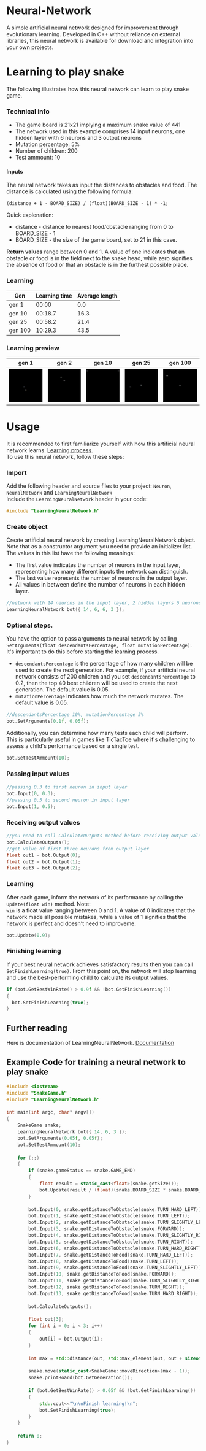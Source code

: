 # Neural-Network
A simple artificial neural network designed for improvement through evolutionary learning. Developed in C++ without reliance on external libraries, 
this neural network is available for download and integration into your own projects.

# Learning to play snake
The following illustrates how this neural network can learn to play snake game.

### Technical info
- The game board is 21x21 implying a maximum snake value of 441
- The network used in this example comprises 14 input neurons, one hidden layer with 6 neurons and 3 output neurons
- Mutation percentage: 5%
- Number of children: 200
- Test ammount: 10


#### Inputs
The neural network takes as input the distances to obstacles and food. The distance is calculated using the following formula: <br>
```
(distance + 1 - BOARD_SIZE) / (float)(BOARD_SIZE - 1) * -1;
``` 
Quick explenation:
- distance - distance to nearest food/obstacle ranging from 0 to BOARD_SIZE - 1
- BOARD_SIZE - the size of the game board, set to 21 in this case.

**Return values** range between 0 and 1. A value of one indicates that an obstacle or food is in the field next to the snake head, 
while zero signifies the absence of food or that an obstacle is in the furthest possible place.

### Learning
|Gen|Learning time| Average length|
|---|---|---|
|gen 1 |00:00| 0.0|
|gen 10 |00:18.7|16.3|
|gen 25 |00:58.2|21.4|
|gen 100 |10:29.3|43.5|

### Learning preview
|gen 1|gen 2|gen 10|gen 25|gen 100|
|---|---|---|---|---|
|![gif](https://github.com/domus55/Neural-Network/blob/main/Readme%20files/Gen1.gif)|![gif](https://github.com/domus55/Neural-Network/blob/main/Readme%20files/Gen2.gif)|![gif](https://github.com/domus55/Neural-Network/blob/main/Readme%20files/Gen10.gif)|![gif](https://github.com/domus55/Neural-Network/blob/main/Readme%20files/Gen25.gif)|![gif](https://github.com/domus55/Neural-Network/blob/main/Readme%20files/Gen100.gif)|

# Usage
It is recommended to first familiarize yourself with how this artificial neural network learns. [Learning process](https://github.com/domus55/Neural-Network/blob/main/Docs.md#learning-algorithm).<br>
To use this neural network, follow these steps:
### Import
Add the following header and source files to your project: `Neuron`, `NeuralNetwork` and `LearningNeuralNetwork`<br>
Include the `LearningNeuralNetwork` header in your code:
```cpp
#include "LearningNeuralNetwork.h"
```

### Create object 
Create artificial neural network by creating LearningNeuralNetwork object. Note that
as a constructor argument you need to provide an initializer list. The values in this list have the following meanings:
- The first value indicates the number of neurons in the input layer, representing how many different inputs the network can distinguish.
- The last value represents the number of neurons in the output layer.
- All values in between define the number of neurons in each hidden layer.

```cpp
//network with 14 neurons in the input layer, 2 hidden layers 6 neurons each, 3 output neurons
LearningNeuralNetwork bot({ 14, 6, 6, 3 });
```

### Optional steps. 
You have the option to pass arguments to neural network by calling `SetArguments(float descendantsPercentage, float mutationPercentage)`. It's important to do this before starting the learning process.
- `descendantsPercentage` is the percentage of how many children will be used to create the next generation.
For example, if your artificial neural network consists of 200 children and you set `descendantsPercentage` to 0.2, then the top 40 best children
will be used to create the next generation. The default value is 0.05.
- `mutationPercentage` indicates how much the network mutates. The default value is 0.05.
```cpp
//descendantsPercentage 10%, mutationPercentage 5%
bot.SetArguments(0.1f, 0.05f);
```

Additionally, you can determine how many tests each child will perform. This is particularly useful in games like TicTacToe where it's challenging to assess a child's performance based on a single test.
```cpp
bot.SetTestAmmount(10);
```
### Passing input values 
```cpp
//passing 0.3 to first neuron in input layer
bot.Input(0, 0.3);
//passing 0.5 to second neuron in input layer
bot.Input(1, 0.5);
```
### Receiving output values
```cpp
//you need to call CalculateOutputs method before receiving output values
bot.CalculateOutputs();
//get value of first three neurons from output layer
float out1 = bot.Output(0);
float out2 = bot.Output(1);
float out3 = bot.Output(2);
```
### Learning 
After each game, inform the network of its performance by calling the `Update(float win)` method. Note:<br>
`win` is a float value ranging between 0 and 1. A value of 0 indicates that the network made all possible mistakes, while a value of 1 signifies that the network is perfect and doesn't need to improveme.
```cpp
bot.Update(0.9);
```
### Finishing learning
If your best neural network achieves satisfactory results then you can call `SetFinishLearning(true)`. 
From this point on, the network will stop learning and use the best-performing child to calculate its output values.
```cpp
if (bot.GetBestWinRate() > 0.9f && !bot.GetFinishLearning())
{
  bot.SetFinishLearning(true);
}
```

## Further reading
Here is documentation of LearningNeuralNetwork. [Documentation](https://github.com/domus55/Neural-Network/blob/main/Docs.md#learningneuralnetwork-documentation)

## Example Code for training a neural network to play snake
```cpp
#include <iostream>
#include "SnakeGame.h"
#include "LearningNeuralNetwork.h"

int main(int argc, char* argv[])
{
	SnakeGame snake;
	LearningNeuralNetwork bot({ 14, 6, 3 });
	bot.SetArguments(0.05f, 0.05f);
	bot.SetTestAmmount(10);

	for (;;)
	{
		if (snake.gameStatus == snake.GAME_END)
		{
			float result = static_cast<float>(snake.getSize());
			bot.Update(result / (float)(snake.BOARD_SIZE * snake.BOARD_SIZE));
		}

		bot.Input(0, snake.getDistanceToObstacle(snake.TURN_HARD_LEFT));
		bot.Input(1, snake.getDistanceToObstacle(snake.TURN_LEFT));
		bot.Input(2, snake.getDistanceToObstacle(snake.TURN_SLIGHTLY_LEFT));
		bot.Input(3, snake.getDistanceToObstacle(snake.FORWARD));
		bot.Input(4, snake.getDistanceToObstacle(snake.TURN_SLIGHTLY_RIGHT));
		bot.Input(5, snake.getDistanceToObstacle(snake.TURN_RIGHT));
		bot.Input(6, snake.getDistanceToObstacle(snake.TURN_HARD_RIGHT));
		bot.Input(7, snake.getDistanceToFood(snake.TURN_HARD_LEFT));
		bot.Input(8, snake.getDistanceToFood(snake.TURN_LEFT));
		bot.Input(9, snake.getDistanceToFood(snake.TURN_SLIGHTLY_LEFT));
		bot.Input(10, snake.getDistanceToFood(snake.FORWARD));
		bot.Input(11, snake.getDistanceToFood(snake.TURN_SLIGHTLY_RIGHT));
		bot.Input(12, snake.getDistanceToFood(snake.TURN_RIGHT));
		bot.Input(13, snake.getDistanceToFood(snake.TURN_HARD_RIGHT));

		bot.CalculateOutputs();

		float out[3];
		for (int i = 0; i < 3; i++)
		{
			out[i] = bot.Output(i);
		}

		int max = std::distance(out, std::max_element(out, out + sizeof(out) / sizeof(int)));

		snake.move(static_cast<SnakeGame::moveDirection>(max - 1));
		snake.printBoard(bot.GetGeneration());

		if (bot.GetBestWinRate() > 0.05f && !bot.GetFinishLearning())
		{
			std::cout<<"\n\nFinish learning!\n";
			bot.SetFinishLearning(true);
		}
	}

	return 0;
}
```
